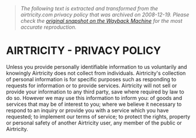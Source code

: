 > *The following text is extracted and transformed from the airtricity.com privacy policy that was archived on 2008-12-19. Please check the [original snapshot on the Wayback Machine](https://web.archive.org/web/20081219125228id_/http%3A//www.airtricity.com/ireland/privacy_policy) for the most accurate reproduction.*

# AIRTRICITY - PRIVACY POLICY

Unless you provide personally identifiable information to us voluntarily and knowingly Airtricity does not collect from individuals. Airtricity's collection of personal information is for specific purposes such as responding to requests for information or to provide services. Airtricity will not sell or provide your information to any third party, save where required by law to do so. However we may use this information to inform you: of goods and services that may be of interest to you; where we believe it necessary to respond to an inquiry or provide you with a service which you have requested; to implement our terms of service; to protect the rights, property or personal safety of another Airtricity user, any member of the public or Airtricity.

